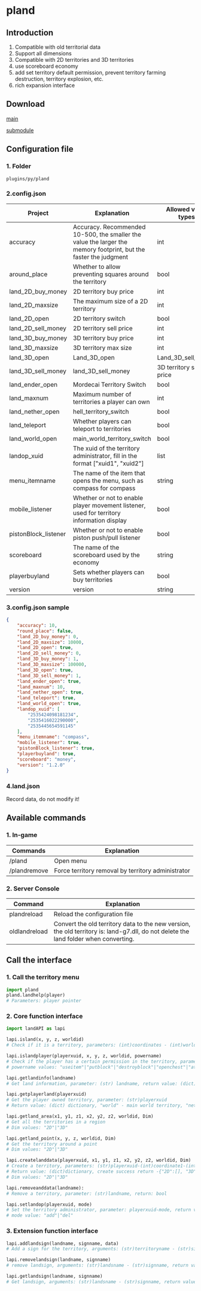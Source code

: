 # pland

## Introduction

1. Compatible with old territorial data
2. Support all dimensions
3. Compatible with 2D territories and 3D territories
4. use scoreboard economy
5. add set territory default permission, prevent territory farming destruction, territory explosion, etc.
6. rich expansion interface

## Download

[main](https://pyr.jfishing.love/plugins/pland.py "click me to download")

[submodule](https://pyr.jfishing.love/plugins/landAPI.py "click me to download")

## Configuration file

### 1. Folder

``plugins/py/pland``

### 2.config.json

| Project              | Explanation                                                                                                      | Allowed value types     |
| -------------------- | ---------------------------------------------------------------------------------------------------------------- | ----------------------- |
| accuracy             | Accuracy. Recommended 10-500, the smaller the value the larger the memory footprint, but the faster the judgment | int                     |
| around_place         | Whether to allow preventing squares around the territory                                                         | bool                    |
| land_2D_buy_money    | 2D territory buy price                                                                                           | int                     |
| land_2D_maxsize      | The maximum size of a 2D territory                                                                               | int                     |
| land_2D_open         | 2D territory switch                                                                                              | bool                    |
| land_2D_sell_money   | 2D territory sell price                                                                                          | int                     |
| land_3D_buy_money    | 3D territory buy price                                                                                           | int                     |
| land_3D_maxsize      | 3D territory max size                                                                                            | int                     |
| land_3D_open         | Land_3D_open                                                                                                     | Land_3D_sell_money      |
| land_3D_sell_money   | land_3D_sell_money                                                                                               | 3D territory sell price |
| land_ender_open      | Mordecai Territory Switch                                                                                        | bool                    |
| land_maxnum          | Maximum number of territories a player can own                                                                   | int                     |
| land_nether_open     | hell_territory_switch                                                                                            | bool                    |
| land_teleport        | Whether players can teleport to territories                                                                      | bool                    |
| land_world_open      | main_world_territory_switch                                                                                      | bool                    |
| landop_xuid          | The xuid of the territory administrator, fill in the format ["xuid1", "xuid2"]                                   | list                    |
| menu_itemname        | The name of the item that opens the menu, such as compass for compass                                            | string                  |
| mobile_listener      | Whether or not to enable player movement listener, used for territory information display                        | bool                    |
| pistonBlock_listener | Whether or not to enable piston push/pull listener                                                               | bool                    |
| scoreboard           | The name of the scoreboard used by the economy                                                                   | string                  |
| playerbuyland        | Sets whether players can buy territories                                                                         | bool                    |
| version              | version                                                                                                          | string                  |

### 3.config.json sample

```json
{
    "accuracy": 10,
    "round_place": false,
    "land_2D_buy_money": 0,
    "land_2D_maxsize": 10000,
    "land_2D_open": true,
    "land_2D_sell_money": 0,
    "land_3D_buy_money": 1,
    "land_3D_maxsize": 100000,
    "land_3D_open": true,
    "land_3D_sell_money": 1,
    "land_ender_open": true,
    "land_maxnum": 10,
    "land_nether_open": true,
    "land_teleport": true,
    "land_world_open": true,
    "landop_xuid": [
        "2535424098181234",
        "2535416022290000",
        "2535445654591145"
    ],
    "menu_itemname": "compass",
    "mobile_listener": true,
    "pistonBlock_listener": true,
    "playerbuyland": true,
    "scoreboard": "money",
    "version": "1.2.0"
}
```

### 4.land.json

Record data, do not modify it!

## Available commands

### 1. In-game

| Commands     | Explanation                                        |
| ------------ | -------------------------------------------------- |
| /pland       | Open menu                                          |
| /plandremove | Force territory removal by territory administrator |

### 2. Server Console

| Command       | Explanation                                                                                                                          |
| ------------- | ------------------------------------------------------------------------------------------------------------------------------------ |
| plandreload   | Reload the configuration file                                                                                                        |
| oldlandreload | Convert the old territory data to the new version, the old territory is: land-g7.dll, do not delete the land folder when converting. |

## Call the interface

### 1. Call the territory menu

```python
import pland
pland.landhelp(player)
# Parameters: player pointer
```

### 2. Core function interface

```python
import landAPI as lapi

lapi.island(x, y, z, worldid)
# Check if it is a territory, parameters: (int)coordinates - (int)worldid, return value: (str)territory name, not present return "noland"

lapi.islandplayer(playerxuid, x, y, z, worldid, powername)
# Check if the player has a certain permission in the territory, parameters: (str)playerxuid - (int)coordinates - (int)worldid - (str)permission name, return value: bool
# powername values: "useitem"|"putblock"|"destroyblock"|"openchest"|"attack"

lapi.getlandinfo(landname)
# Get land information, parameter: (str) landname, return value: (dict) dictionary

lapi.getplayerland(playerxuid)
# Get the player owned territory, parameter: (str)playerxuid
# Return value: (dict) dictionary, "world" - main world territory, "nether" - hell territory, "ender" - mordor territory

lapi.getland_area(x1, y1, z1, x2, y2, z2, worldid, Dim)
# Get all the territories in a region
# Dim values: "2D"|"3D"

lapi.getland_point(x, y, z, worldid, Dim)
# Get the territory around a point
# Dim values: "2D"|"3D"

lapi.createlanddata(playerxuid, x1, y1, z1, x2, y2, z2, worldid, Dim)
# Create a territory, parameters: (str)playerxuid-(int)coordinate1-(int)coordinate2-(int)worldid-(str)territory mode
# Return value: (dict)dictionary, create success return -{"2D":[], "3D":[]}, create failure return the name of the overlapping territory
# Dim values: "2D"|"3D"

lapi.removeanddata(landname):
# Remove a territory, parameter: (str)landname, return: bool

lapi.setlandop(playerxuid, mode)
# Set the territory administrator, parameter: playerxuid-mode, return value: bool
# mode value: "add"|"del"
```

### 3. Extension function interface

```python
lapi.addlandsign(landname, signname, data)
# Add a sign for the territory, arguments: (str)territoryname - (str)signname - (dict)dictionary, return value: bool

lapi.removelandsign(landname, signname)
# remove landsign, arguments: (str)landsname - (str)signname, return value: bool

lapi.getlandsign(landname, signname)
# Get landsign, arguments: (str)landsname - (str)signname, return value (dict)dictionary, does not exist return -{}
```
